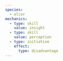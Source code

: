 ```yaml
---
species:
  - elcor
mechanics:
  - type: skill
    value: insight
  - type: skill
    value: perception
  - type: initiative
    effect:
      type: disadvantage
---
```

